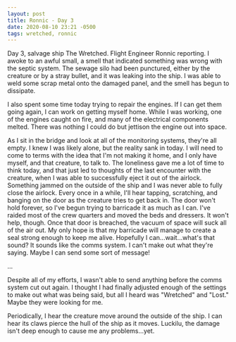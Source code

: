 ```yaml
---
layout: post
title: Ronnic - Day 3
date: 2020-08-10 23:21 -0500
tags: wretched, ronnic
---
```


Day 3, salvage ship The Wretched. Flight Engineer Ronnic reporting. I awoke to an awful small, a smell that indicated something was wrong with the septic system. The sewage silo had been punctured, either by the creature or by a stray bullet, and it was leaking into the ship. I was able to weld some scrap metal onto the damaged panel, and the smell has begun to dissipate.

I also spent some time today trying to repair the engines. If I can get them going again, I can work on getting myself home. While I was working, one of the engines caught on fire, and many of the electrical components melted. There was nothing I could do but jettison the engine out into space.

As I sit in the bridge and look at all of the monitoring systems, they're all empty. I knew I was likely alone, but the reality sank in today. I will need to come to terms with the idea that I'm not making it home, and I only have myself, and that creature, to talk to. The loneliness gave me a lot of time to think today, and that just led to thoughts of the last encounter with the creature, when I was able to successfully eject it out of the airlock. Something jammed on the outside of the ship and I was never able to fully close the airlock. Every once in a while, I'll hear tapping, scratching, and banging on the door as the creature tries to get back in. The door won't hold forever, so I've begun trying to barricade it as much as I can. I've raided most of the crew quarters and moved the beds and dressers. It won't help, though. Once that door is breached, the vacuum of space will suck all of the air out. My only hope is that my barricade will manage to create a seal strong enough to keep me alive. Hopefully I can...wait...what's that sound? It sounds like the comms system. I can't make out what they're saying. Maybe I can send some sort of message!

...

Despite all of my efforts, I wasn't able to send anything before the comms system cut out again. I thought I had finally adjusted enough of the settings to make out what was being said, but all I heard was "Wretched" and "Lost." Maybe they were looking for me.

Periodically, I hear the creature move around the outside of the ship. I can hear its claws pierce the hull of the ship as it moves. Luckilu, the damage isn't deep enough to cause me any problems...yet.
